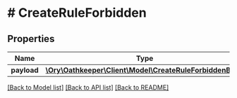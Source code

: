 # # CreateRuleForbidden

## Properties

Name | Type | Description | Notes
------------ | ------------- | ------------- | -------------
**payload** | [**\Ory\Oathkeeper\Client\Model\CreateRuleForbiddenBody**](CreateRuleForbiddenBody.md) |  | [optional] 

[[Back to Model list]](../../README.md#documentation-for-models) [[Back to API list]](../../README.md#documentation-for-api-endpoints) [[Back to README]](../../README.md)


